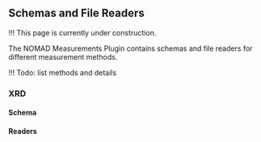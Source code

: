 ## Schemas and File Readers

!!! This page is currently under construction.

The NOMAD Measurements Plugin contains schemas and file readers for different measurement methods. 

!!! Todo: list methods and details

### XRD

#### Schema

#### Readers


